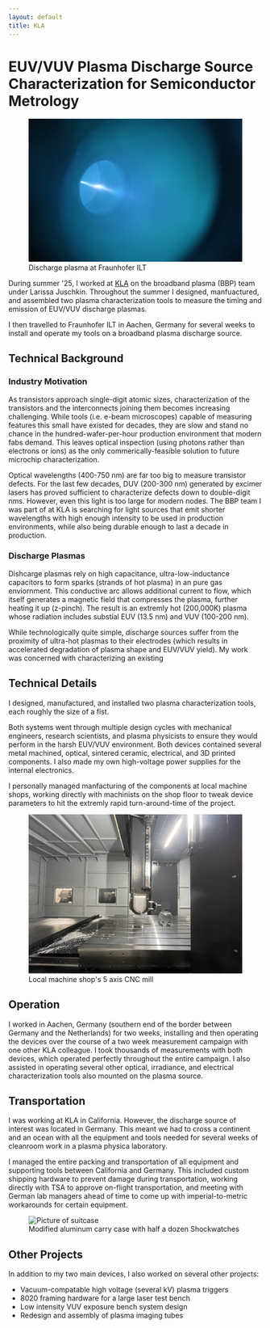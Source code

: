 ```yaml
---
layout: default
title: KLA
---
```


# EUV/VUV Plasma Discharge Source Characterization for Semiconductor Metrology

<figure class="center-figure">
    <img src="kla_1.jpg" alt="Discharge plasma">
    <figcaption>Discharge plasma at Fraunhofer ILT</figcaption>
</figure>

During summer '25, I worked at [KLA](https://www.kla.com/) on the broadband plasma (BBP) team under Larissa Juschkin. Throughout the summer I designed, manfuactured, and assembled two plasma characterization tools to measure the timing and emission of EUV/VUV discharge plasmas.

I then travelled to Fraunhofer ILT in Aachen, Germany for several weeks to install and operate my tools on a broadband plasma discharge source.

## Technical Background
### Industry Motivation
As transistors approach single-digit atomic sizes, characterization of the transistors and the interconnects joining them becomes increasing challenging. While tools (i.e. e-beam microscopes) capable of measuring features this small have existed for decades, they are slow and stand no chance in the hundred-wafer-per-hour production environment that modern fabs demand. This leaves optical inspection (using photons rather than electrons or ions) as the only commerically-feasible solution to future microchip characterization. 

Optical wavelengths (400-750 nm) are far too big to measure transistor defects. For the last few decades, DUV (200-300 nm) generated by excimer lasers has proved sufficient to characterize defects down to double-digit nms. However, even this light is too large for modern nodes. The BBP team I was part of at KLA is searching for light sources that emit shorter wavelengths with high enough intensity to be used in production environments, while also being durable enough to last a decade in production.

### Discharge Plasmas
Dishcarge plasmas rely on high capacitance, ultra-low-inductance capacitors to form sparks (strands of hot plasma) in an pure gas enviornment. This conductive arc allows additional current to flow, which itself generates a magnetic field that compresses the plasma, further heating it up (z-pinch). The result is an extremly hot (200,000K) plasma whose radiation includes substial EUV (13.5 nm) and VUV (100-200 nm). 

While technologically quite simple, discharge sources suffer from the proximity of ultra-hot plasmas to their electrodes (which results in accelerated degradation of plasma shape and EUV/VUV yield). My work was concerned with characterizing an existing 

## Technical Details
I designed, manufactured, and installed two plasma characterization tools, each roughly the size of a fist. 

Both systems went through multiple design cycles with mechanical engineers, research scientists, and plasma physicists to ensure they would perform in the harsh EUV/VUV environment. Both devices contained several metal machined, optical, sintered ceramic, electrical, and 3D printed components. I also made my own high-voltage power supplies for the internal electronics.

I personally managed manfacturing of the components at local machine shops, working directly with machinists on the shop floor to tweak device parameters to hit the extremly rapid turn-around-time of the project.

<figure class="center-figure">
    <img src="kla_3.png" alt="Part in CNC mill">
    <figcaption>Local machine shop's 5 axis CNC mill</figcaption>
</figure>

## Operation
I worked in Aachen, Germany (southern end of the border between Germany and the Netherlands) for two weeks, installing and then operating the devices over the course of a two week measurement campaign with one other KLA colleague. I took thousands of measurements with both devices, which operated perfectly throughout the entire campaign. I also assisted in operating several other optical, irradiance, and electrical characterization tools also mounted on the plasma source.

## Transportation

I was working at KLA in California. However, the discharge source of interest was located in Germany. This meant we had to cross a continent and an ocean with all the equipment and tools needed for several weeks of cleanroom work in a plasma physica laboratory. 

I  managed the entire packing and transportation of all equipment and supporting tools between California and Germany. This included custom shipping hardware to prevent damage during transportation, working directly with TSA to approve on-flight transportation, and meeting with German lab managers ahead of time to come up with imperial-to-metric workarounds for certain equipment. 

<figure class="center-figure">
    <img src="kla_2.jpg" alt="Picture of suitcase">
    <figcaption>Modified aluminum carry case with half a dozen Shockwatches</figcaption>
</figure>

## Other Projects
In addition to my two main devices, I also worked on several other projects:
- Vacuum-compatable high voltage (several kV) plasma triggers
- 8020 framing hardware for a large laser test bench
- Low intensity VUV exposure bench system design
- Redesign and assembly of plasma imaging tubes